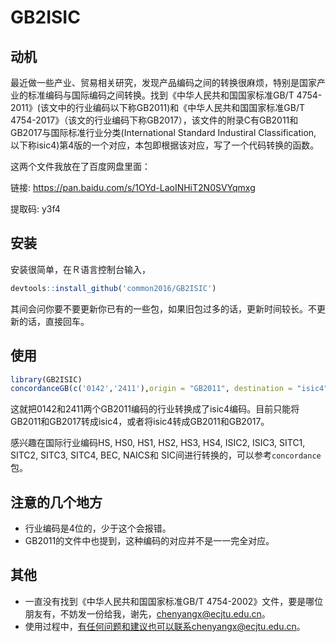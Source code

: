 # GB2ISIC

## 动机

最近做一些产业、贸易相关研究，发现产品编码之间的转换很麻烦，特别是国家产业的标准编码与国际编码之间转换。找到《中华人民共和国国家标准GB/T 4754-2011》(该文中的行业编码以下称GB2011)和《中华人民共和国国家标准GB/T 4754-2017》（该文的行业编码下称GB2017），该文件的附录C有GB2011和GB2017与国际标准行业分类(International Standard Industiral Classification, 以下称isic4)第4版的一个对应，本包即根据该对应，写了一个代码转换的函数。

这两个文件我放在了百度网盘里面：

链接: https://pan.baidu.com/s/1OYd-LaoINHiT2N0SVYqmxg  

提取码: y3f4 

## 安装

安装很简单，在Ｒ语言控制台输入，

```R
devtools::install_github('common2016/GB2ISIC')
```

其间会问你要不要更新你已有的一些包，如果旧包过多的话，更新时间较长。不更新的话，直接回车。

## 使用

```R
library(GB2ISIC)
concordanceGB(c('0142','2411'),origin = "GB2011", destination = "isic4")
```

这就把0142和2411两个GB2011编码的行业转换成了isic4编码。目前只能将GB2011和GB2017转成isic4，或者将isic4转成GB2011和GB2017。

感兴趣在国际行业编码HS, HS0, HS1, HS2, HS3, HS4, ISIC2, ISIC3, SITC1, SITC2, SITC3, SITC4, BEC, NAICS和 SIC间进行转换的，可以参考`concordance`包。

## 注意的几个地方

- 行业编码是4位的，少于这个会报错。
- GB2011的文件中也提到，这种编码的对应并不是一一完全对应。

## 其他
- 一直没有找到《中华人民共和国国家标准GB/T 4754-2002》文件，要是哪位朋友有，不妨发一份给我，谢先，chenyangx@ecjtu.edu.cn。
- 使用过程中，有任何问题和建议也可以联系chenyangx@ecjtu.edu.cn。